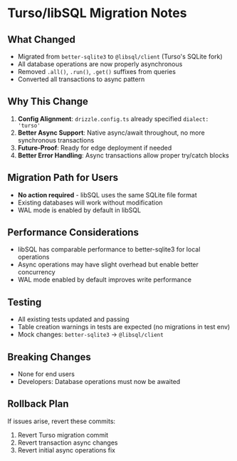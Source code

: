 # Turso/libSQL Migration Notes

## What Changed
- Migrated from `better-sqlite3` to `@libsql/client` (Turso's SQLite fork)
- All database operations are now properly asynchronous
- Removed `.all()`, `.run()`, `.get()` suffixes from queries
- Converted all transactions to async pattern

## Why This Change
1. **Config Alignment**: `drizzle.config.ts` already specified `dialect: 'turso'`
2. **Better Async Support**: Native async/await throughout, no more synchronous transactions
3. **Future-Proof**: Ready for edge deployment if needed
4. **Better Error Handling**: Async transactions allow proper try/catch blocks

## Migration Path for Users
- **No action required** - libSQL uses the same SQLite file format
- Existing databases will work without modification
- WAL mode is enabled by default in libSQL

## Performance Considerations
- libSQL has comparable performance to better-sqlite3 for local operations
- Async operations may have slight overhead but enable better concurrency
- WAL mode enabled by default improves write performance

## Testing
- All existing tests updated and passing
- Table creation warnings in tests are expected (no migrations in test env)
- Mock changes: `better-sqlite3` → `@libsql/client`

## Breaking Changes
- None for end users
- Developers: Database operations must now be awaited

## Rollback Plan
If issues arise, revert these commits:
1. Revert Turso migration commit
2. Revert transaction async changes
3. Revert initial async operations fix